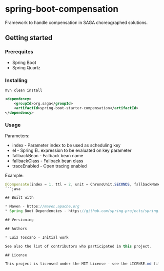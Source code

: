 # spring-boot-compensation

Framework to handle compensation in SAGA choreographed solutions.

## Getting started

### Prerequites
* Spring Boot
* Spring Quartz

### Installing

```
mvn clean install
```

```xml
<dependency>
	<groupId>org.saga</groupId>
	<artifactId>spring-boot-starter-compensation</artifactId>
</dependency>
```

### Usage

Parameters:
* index - Parameter index to be used as scheduling key
* el - Spring EL expression to be evaluated on key parameter
* fallbackBean - Fallback bean name
* fallbackClass - Fallback bean class
* traceEnabled - Open tracing enabled

Example:

```java
@Compensate(index = 1, ttl = 2, unit = ChronoUnit.SECONDS, fallbackName = "transferFallback", fallbackClass = TransferFallback.class, traceEnabled = true)
```java

## Built with

* Maven - https://maven.apache.org
* Spring Boot Dependencies - https://github.com/spring-projects/spring-boot/blob/master/spring-boot-project/spring-boot-dependencies

## Versioning

## Authors

* Luiz Toscano - Initial work

See also the list of contributors who participated in this project.

## License

This project is licensed under the MIT License - see the LICENSE.md file for details

